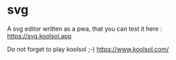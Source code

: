 # svg
A svg editor written as a pwa, that you can test it here : https://svg.koolsol.app

Do not forget to play koolsol ;-) https://www.koolsol.com/

